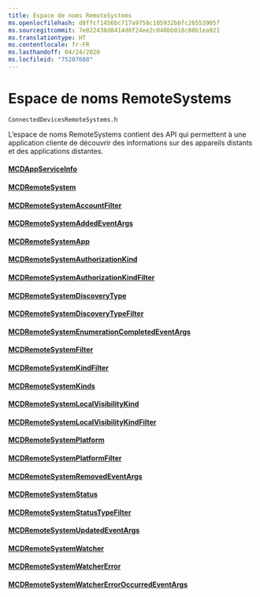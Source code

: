 ```yaml
---
title: Espace de noms RemoteSystems
ms.openlocfilehash: d8ffcf1456bc717a9758c105932b6fc26553905f
ms.sourcegitcommit: 7e022438d0414d8f24ee2c048bb018c80b1ea921
ms.translationtype: HT
ms.contentlocale: fr-FR
ms.lasthandoff: 04/24/2020
ms.locfileid: "75207688"
---
```

# <a name="remotesystems-namespace"></a>Espace de noms RemoteSystems
```
ConnectedDevicesRemoteSystems.h
```

L’espace de noms RemoteSystems contient des API qui permettent à une application cliente de découvrir des informations sur des appareils distants et des applications distantes.

#### <a name="mcdappserviceinfo"></a>[MCDAppServiceInfo](MCDAppServiceInfo.md)
#### <a name="mcdremotesystem"></a>[MCDRemoteSystem](MCDRemoteSystem.md)
#### <a name="mcdremotesystemaccountfilter"></a>[MCDRemoteSystemAccountFilter](MCDRemoteSystemAccountFilter.md)
#### <a name="mcdremotesystemaddedeventargs"></a>[MCDRemoteSystemAddedEventArgs](MCDRemoteSystemAddedEventArgs.md)
#### <a name="mcdremotesystemapp"></a>[MCDRemoteSystemApp](MCDRemoteSystemApp.md)
#### <a name="mcdremotesystemauthorizationkind"></a>[MCDRemoteSystemAuthorizationKind](MCDRemoteSystemAuthorizationKind.md)
#### <a name="mcdremotesystemauthorizationkindfilter"></a>[MCDRemoteSystemAuthorizationKindFilter](MCDRemoteSystemAuthorizationKindFilter.md)
#### <a name="mcdremotesystemdiscoverytype"></a>[MCDRemoteSystemDiscoveryType](MCDRemoteSystemDiscoveryType.md)
#### <a name="mcdremotesystemdiscoverytypefilter"></a>[MCDRemoteSystemDiscoveryTypeFilter](MCDRemoteSystemDiscoveryTypeFilter.md)
#### <a name="mcdremotesystemenumerationcompletedeventargs"></a>[MCDRemoteSystemEnumerationCompletedEventArgs](MCDRemoteSystemEnumerationCompletedEventArgs.md)
#### <a name="mcdremotesystemfilter"></a>[MCDRemoteSystemFilter](MCDRemoteSystemFilter.md)
#### <a name="mcdremotesystemkindfilter"></a>[MCDRemoteSystemKindFilter](MCDRemoteSystemKindFilter.md)
#### <a name="mcdremotesystemkinds"></a>[MCDRemoteSystemKinds](MCDRemoteSystemKinds.md)
#### <a name="mcdremotesystemlocalvisibilitykind"></a>[MCDRemoteSystemLocalVisibilityKind](MCDRemoteSystemLocalVisibilityKind.md)
#### <a name="mcdremotesystemlocalvisibilitykindfilter"></a>[MCDRemoteSystemLocalVisibilityKindFilter](MCDRemoteSystemLocalVisibilityKindFilter.md)
#### <a name="mcdremotesystemplatform"></a>[MCDRemoteSystemPlatform](MCDRemoteSystemPlatform.md)
#### <a name="mcdremotesystemplatformfilter"></a>[MCDRemoteSystemPlatformFilter](MCDRemoteSystemPlatformFilter.md)
#### <a name="mcdremotesystemremovedeventargs"></a>[MCDRemoteSystemRemovedEventArgs](MCDRemoteSystemRemovedEventArgs.md)
#### <a name="mcdremotesystemstatus"></a>[MCDRemoteSystemStatus](MCDRemoteSystemStatus.md)
#### <a name="mcdremotesystemstatustypefilter"></a>[MCDRemoteSystemStatusTypeFilter](MCDRemoteSystemStatusTypeFilter.md)
#### <a name="mcdremotesystemupdatedeventargs"></a>[MCDRemoteSystemUpdatedEventArgs](MCDRemoteSystemUpdatedEventArgs.md)
#### <a name="mcdremotesystemwatcher"></a>[MCDRemoteSystemWatcher](MCDRemoteSystemWatcher.md)
#### <a name="mcdremotesystemwatchererror"></a>[MCDRemoteSystemWatcherError](MCDRemoteSystemWatcherError.md)
#### <a name="mcdremotesystemwatchererroroccurredeventargs"></a>[MCDRemoteSystemWatcherErrorOccurredEventArgs](MCDRemoteSystemWatcherErrorOccurredEventArgs.md)